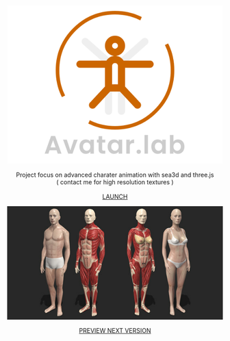 <p align="center"><a href="http://lo-th.github.io/Avatar.lab/"><img src="./assets/textures/logo.svg"/></a></p>

<p align="center">Project focus on advanced charater animation with sea3d and three.js<br>( contact me for high resolution textures )<br><br>
<a href="http://lo-th.github.io/Avatar.lab/">LAUNCH</a><br></p>

<p align="center"><a href="http://lo-th.github.io/Avatar.lab/"><img src="./assets/textures/perso.jpg"/></a><br></p>

<p align="center"><a href="http://lo-th.github.io/Avatar.lab/preview/">PREVIEW NEXT VERSION</a></p>